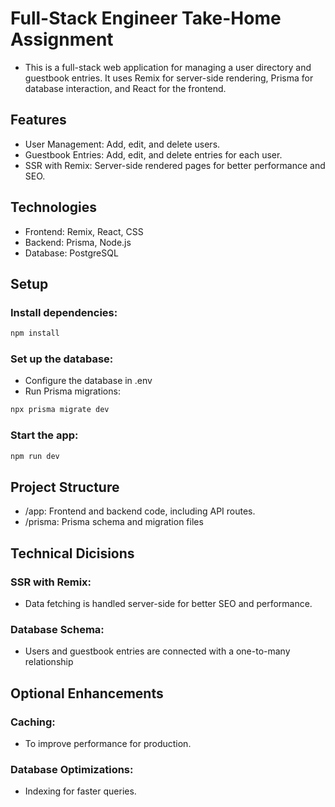 # Full-Stack Engineer Take-Home Assignment

- This is a full-stack web application for managing a user directory and guestbook entries. It uses Remix for server-side rendering, Prisma for database interaction, and React for the frontend.

## Features

- User Management: Add, edit, and delete users.
- Guestbook Entries: Add, edit, and delete entries for each user.
- SSR with Remix: Server-side rendered pages for better performance and SEO.

## Technologies

- Frontend: Remix, React, CSS
- Backend: Prisma, Node.js
- Database: PostgreSQL

## Setup

### Install dependencies:

```sh
npm install
```

### Set up the database:
- Configure the database in .env
- Run Prisma migrations:

```sh
npx prisma migrate dev
```

### Start the app:

```sh
npm run dev
```


## Project Structure

- /app: Frontend and backend code, including API routes. 
- /prisma: Prisma schema and migration files

## Technical Dicisions

 ### SSR with Remix:
 - Data fetching is handled server-side for better SEO and performance.

 ### Database Schema:
 - Users and guestbook entries are connected with a one-to-many relationship

## Optional Enhancements

 ### Caching:
 - To improve performance for production.

 ### Database Optimizations:
 - Indexing for faster queries.
